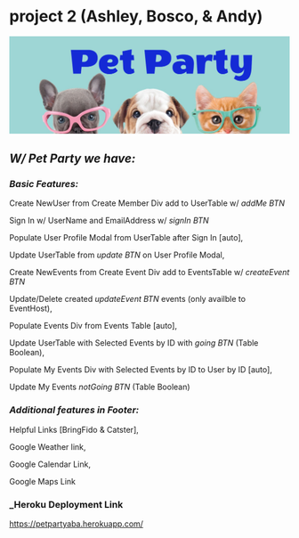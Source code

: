 # project 2 (Ashley, Bosco, & Andy)

![Logo](public/logo.jpg)

## _W/ Pet Party we have:_

### _Basic Features:_

Create NewUser from Create Member Div add to UserTable w/ _addMe BTN_

Sign In w/ UserName and EmailAddress w/ _signIn BTN_

Populate User Profile Modal from UserTable after Sign In [auto],

Update UserTable from _update BTN_ on User Profile Modal,

Create NewEvents from Create Event Div add to EventsTable w/ _createEvent BTN_

Update/Delete created _updateEvent BTN_ events (only availble to EventHost),

Populate Events Div from Events Table [auto],

Update UserTable with Selected Events by ID with _going BTN_ (Table Boolean),

Populate My Events Div with Selected Events by ID to User by ID [auto],

Update My Events _notGoing BTN_ (Table Boolean)

### _Additional features in Footer:_

Helpful Links [BringFido & Catster],

Google Weather link,

Google Calendar Link,

Google Maps Link

### \_Heroku Deployment Link

<https://petpartyaba.herokuapp.com/>
